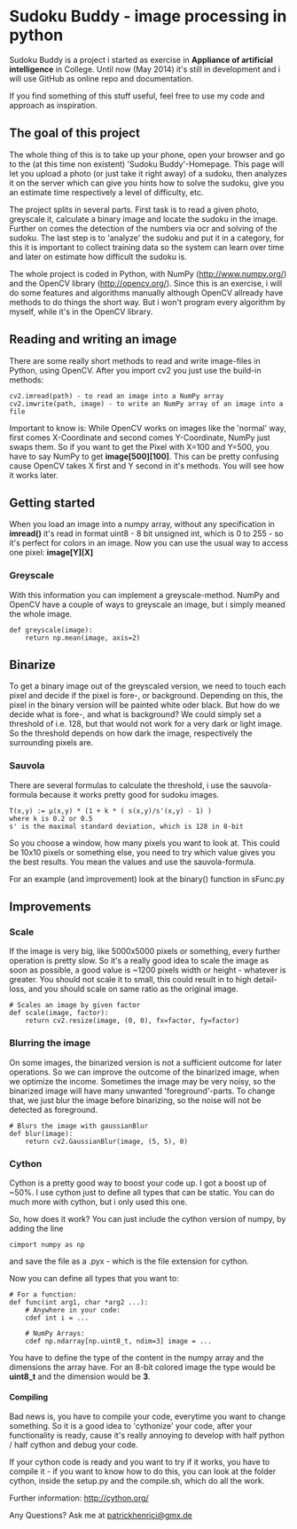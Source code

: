 # Sudoku Buddy - image processing in python
Sudoku Buddy is a project i started as exercise in <b>Appliance of artificial intelligence</b> in College.
Until now (May 2014) it's still in development and i will use GitHub as online repo and documentation.

If you find something of this stuff useful, feel free to use my code and approach as inspiration.

## The goal of this project
The whole thing of this is to take up your phone, open your browser and go to the (at this time non existent) 'Sudoku Buddy'-Homepage.
This page will let you upload a photo (or just take it right away) of a sudoku, then analyzes it on the server which can give you hints
how to solve the sudoku, give you an estimate time respectively a level of difficulty, etc.

The project splits in several parts.
First task is to read a given photo, greyscale it, calculate a binary image and locate the sudoku in the image.
Further on comes the detection of the numbers via ocr and solving of the sudoku.
The last step is to 'analyze' the sudoku and put it in a category, for this it is important to collect training data
so the system can learn over time and later on estimate how difficult the sudoku is.

The whole project is coded in Python, with NumPy (http://www.numpy.org/) and the OpenCV library (http://opencv.org/).
Since this is an exercise, i will do some features and algorithms manually although OpenCV allready have methods to do
things the short way.
But i won't program every algorithm by myself, while it's in the OpenCV library.

## Reading and writing an image
There are some really short methods to read and write image-files in Python, using OpenCV.
After you import cv2 you just use the build-in methods:

	cv2.imread(path) - to read an image into a NumPy array
	cv2.imwrite(path, image) - to write an NumPy array of an image into a file

Important to know is:
While OpenCV works on images like the 'normal' way, first comes X-Coordinate and second comes Y-Coordinate, NumPy just swaps them.
So if you want to get the Pixel with X=100 and Y=500, you have to say NumPy to get <b>image[500][100]</b>.
This can be pretty confusing cause OpenCV takes X first and Y second in it's methods.
You will see how it works later.

## Getting started
When you load an image into a numpy array, without any specification in <b>imread()</b> it's read in format
uint8 - 8 bit unsigned int, which is 0 to 255 - so it's perfect for colors in an image.
Now you can use the usual way to access one pixel: <b>image[Y][X]</b>

### Greyscale
With this information you can implement a greyscale-method.
NumPy and OpenCV have a couple of ways to greyscale an image, but i simply meaned the whole image.

	def greyscale(image):
		return np.mean(image, axis=2)
	
## Binarize
To get a binary image out of the greyscaled version, we need to touch each pixel and decide if the pixel is fore-, or background. Depending on this, the pixel in the binary version will be painted white oder black.
But how do we decide what is fore-, and what is background?
We could simply set a threshold of i.e. 128, but that would not work for a very dark or light image.
So the threshold depends on how dark the image, respectively the surrounding pixels are.

### Sauvola
There are several formulas to calculate the threshold, i use the sauvola-formula because it works pretty good
for sudoku images.

	T(x,y) := μ(x,y) * (1 + k * ( s(x,y)/s'(x,y) - 1) )
	where k is 0.2 or 0.5
	s' is the maximal standard deviation, which is 128 in 8-bit
	
So you choose a window, how many pixels you want to look at. This could be 10x10 pixels or something else, you need to
try which value gives you the best results.
You mean the values and use the sauvola-formula.

For an example (and improvement) look at the binary() function in sFunc.py

## Improvements
	
### Scale
If the image is very big, like 5000x5000 pixels or something, every further operation is pretty slow.
So it's a really good idea to scale the image as soon as possible, a good value is ~1200 pixels width or height - whatever is greater.
You should not scale it to small, this could result in to high detail-loss, and you should scale on same ratio as the original image.

	# Scales an image by given factor
	def scale(image, factor):
		return cv2.resize(image, (0, 0), fx=factor, fy=factor)

### Blurring the image
On some images, the binarized version is not a sufficient outcome for later operations.
So we can improve the outcome of the binarized image, when we optimize the income.
Sometimes the image may be very noisy, so the binarized image will have many unwanted 'foreground'-parts.
To change that, we just blur the image before binarizing, so the noise will not be detected as foreground.

	# Blurs the image with gaussianBlur
	def blur(image):
		return cv2.GaussianBlur(image, (5, 5), 0)

### Cython
Cython is a pretty good way to boost your code up. I got a boost up of ~50%.
I use cython just to define all types that can be static.
You can do much more with cython, but i only used this one.

So, how does it work?
You can just include the cython version of numpy, by adding the line 

	cimport numpy as np
	
and save the file as a .pyx - which is the file extension for cython.

Now you can define all types that you want to:

	# For a function:
	def func(int arg1, char *arg2 ...):
		# Anywhere in your code:
		cdef int i = ...
		
		# NumPy Arrays:
		cdef np.ndarray[np.uint8_t, ndim=3] image = ...

You have to define the type of the content in the numpy array and the dimensions the array have.
For an 8-bit colored image the type would be <b>uint8_t</b> and the dimension would be <b>3</b>.

#### Compiling
Bad news is, you have to compile your code, everytime you want to change something.
So it is a good idea to 'cythonize' your code, after your functionality is ready, cause it's really annoying
to develop with half python / half cython and debug your code.

If your cython code is ready and you want to try if it works, you have to compile it - if you want to know how to do this, you can look at the folder cython, inside the setup.py and the compile.sh, which do all the work.

Further information: http://cython.org/

Any Questions?
Ask me at patrickhenrici@gmx.de
